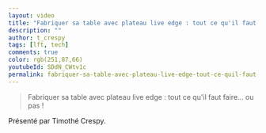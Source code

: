 ```yaml
---
layout: video
title: "Fabriquer sa table avec plateau live edge : tout ce qu'il faut faire... ou pas ! #LFT 25/11/22"
description: ""
author: t_crespy
tags: [lft, tech]
comments: true
color: rgb(251,87,66)
youtubeId: SDdN_CWtv1c
permalink: fabriquer-sa-table-avec-plateau-live-edge-tout-ce-quil-faut-faire-ou-pas
---
```


> Fabriquer sa table avec plateau live edge : tout ce qu'il faut faire... ou pas !

Présenté par Timothé Crespy.

